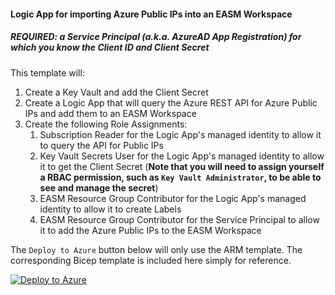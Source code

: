 #### Logic App for importing Azure Public IPs into an EASM Workspace

##### REQUIRED: a Service Principal (a.k.a. AzureAD App Registration) for which you know the Client ID and Client Secret

This template will:
  1. Create a Key Vault and add the Client Secret
  2. Create a Logic App that will query the Azure REST API for Azure Public IPs and add them to an EASM Workspace
  3. Create the following Role Assignments:
     1. Subscription Reader for the Logic App's managed identity to allow it to query the API for Public IPs
     2. Key Vault Secrets User for the Logic App's managed identity to allow it to get the Client Secret (**Note that you will need to assign yourself a RBAC permission, such as `Key Vault Administrator`, to be able to see and manage the secret**)
     3. EASM Resource Group Contributor for the Logic App's managed identity to allow it to create Labels
     4. EASM Resource Group Contributor for the Service Principal to allow it to add the Azure Public IPs to the EASM Workspace

The `Deploy to Azure` button below will only use the ARM template. The corresponding Bicep template is included here simply for reference.

[![Deploy to Azure](https://aka.ms/deploytoazurebutton)](https://portal.azure.com/#create/Microsoft.Template/uri/https%3A%2F%2Fraw.githubusercontent.com%2Fmr-mongo%2FMDEASM%2Fmain%2FLogicApps%2FGetAzurePublicIPs.json)